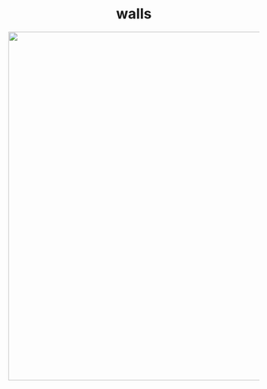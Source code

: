 <div align="center"><h1>walls</h1></div>
<div align="center"><img src="https://i.pinimg.com/originals/4a/d8/a1/4ad8a12ad6a63fa9b1396f6e9328d72e.gif" width="700"></div>
